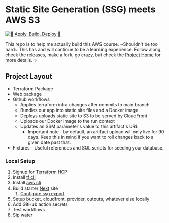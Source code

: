 # Static Site Generation (SSG) meets AWS S3

[![🌱 Apply, Build, Deploy 🌿](https://github.com/Guysnacho/ssg-s3/actions/workflows/main.yml/badge.svg)](https://github.com/Guysnacho/ssg-s3/actions/workflows/main.yml)

This repo is to help me actually build this AWS course. ~Shouldn't be too hard~ This has and will continue to be a learning experience. Follow along, check the releases, make a fork, go crazy, but check the [Project Home](https://blackbelt-init.notion.site/) for more details. ✨

## Project Layout

- Terraform Package
- Web package
- Github workflows
  - Applies terraform infra changes after commits to main branch
  - Bundles our app into static site files and a Docker image
  - Deploys uploads static site to S3 to be served by CloudFront
  - Uploads our Docker Image to the run context
  - Updates an SSM parameter's value to this artifact's URL
    - Important note - by default, an artifact upload will only live for 90 days. Keep this in mind if you want to roll changes back to a given date past that.
- Fixtures - Useful references and SQL scripts for seeding your database.

### Local Setup

1. Signup for [Terraform HCP](https://app.terraform.io/public/signup/account)
2. Install [tf cli](https://developer.hashicorp.com/terraform/tutorials/aws-get-started/install-cli)
3. Install [aws cli](https://docs.aws.amazon.com/cli/latest/userguide/getting-started-install.html)
4. Build starter [Next](https://nextjs.org/) site
   1. [Configure ssg export](https://nextjs.org/docs/pages/building-your-application/deploying/static-exports)
5. Setup bucket, cloudfront, provider, outputs, whatever else locally
6. Add GitHub action secrets
7. Test workflows
8. Sip water
